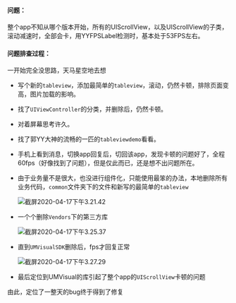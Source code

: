 #### 问题：

整个app不知从哪个版本开始，所有的UIScrollView，以及UIScrollView的子类，滚动减速时，全部会卡，用YYFPSLabel检测时，基本处于53FPS左右。

#### 问题排查过程：

一开始完全没思路，天马星空地去想

- 写个新的`tableview`，添加最简单的`tableview`，滚动，仍然卡顿，排除页面变高，图片加载的影响。

- 找了`UIViewController`的分类，并删除后，仍然卡顿。

- 对着屏幕思考许久。

- 找了郭YY大神的流畅的一匹的`tableviewdemo`看看。

- 手机上看到消息，切换app回复后，切回该app，发现卡顿的问题好了，全程60fps（好像找到了问题），但是仅此而已，还是想不出问题所在。

- 由于业务量不是很大，也没进行组件化，只能使用最笨的办法，本地删除所有业务代码，`common`文件夹下的文件和新写的最简单的`tableview`

    ![截屏2020-04-17下午3.21.42](/Users/dingbinbin/Desktop/截屏2020-04-17下午3.21.42.png)

- 一个个删除`Vendors`下的第三方库

    ![截屏2020-04-17下午3.25.37](/Users/dingbinbin/Desktop/截屏2020-04-17下午3.25.37.png)

- 直到`UMVisualSDK`删除后，fps才回复正常

    ![截屏2020-04-17下午3.27.29](/Users/dingbinbin/Desktop/截屏2020-04-17下午3.27.29.png)

- 最后定位到UMVisual的库引起了整个app的`UIScrollView`卡顿的问题

由此，定位了一整天的bug终于得到了修复